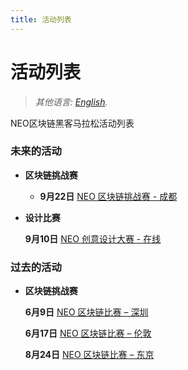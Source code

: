 ```yaml
---
title: 活动列表
---
```


# 活动列表

> *其他语言: [English](list-all.html#contents).*

NEO区块链黑客马拉松活动列表

### 未来的活动

- **区块链挑战赛**
  - **9月22日** [NEO 区块链挑战赛 - 成都](9.12-NEO-Blockchain-Challenge-Chengdu.md)


- **设计比赛**

  **9月10日** [NEO 创意设计大赛 - 在线](9.10-NEO-创意设计大赛章程.md)

### 过去的活动

- **区块链挑战赛**

  **6月9日** [NEO 区块链比赛 – 深圳](6.09-NEO-Blockchain-Challenge-Shenzhen.md)

  **6月17日** [NEO 区块链比赛 – 伦敦](6.17-NEO-Blockchain-Challenge-London.md)

  **8月24日** [NEO 区块链比赛 – 东京](8.24-NEO-Blockchain-Challenge-Tokyo.html#Chinese)

